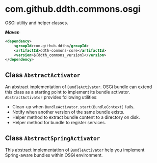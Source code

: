 # com.github.ddth.commons.osgi

OSGi utility and helper classes.

***Maven***

```xml
<dependency>
    <groupId>com.github.ddth</groupId>
    <artifactId>ddth-commons-core</artifactId>
    <version>${ddth_commons_version}</version>
</dependency>
```

## Class `AbstractActivator`

An abstract implementation of `BundleActivator`. OSGi bundle can extend this class as a starting point to implement its bundle activator. `AbstractActivator` provides following utilities:

- Clean-up when `BundleActivator.start(BundleContext)` fails.
- Notify when another version of the same bundle exists.
- Helper method to extract bundle content to a directory on disk.
- Helper method for bundle to register services.


## Class `AbstractSpringActivator`

This abstract implementation of `BundleActivator` help you implement Spring-aware bundles within OSGi environment.

